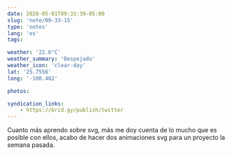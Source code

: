 ```yaml
---
date: 2020-05-01T09:33:39-05:00
slug: 'note/09-33-15'
type: 'notes'
lang: 'es'
tags:

weather: '22.6°C'
weather_summary: 'Despejado'
weather_icon: 'clear-day'
lat: '25.7556'
long: '-100.402'

photos:

syndication_links:
    - https://brid.gy/publish/twitter
---
```

Cuanto más aprendo sobre svg, más me doy cuenta de lo mucho que es posible con ellos, acabo de hacer dos animaciones svg para un proyecto la semana pasada.